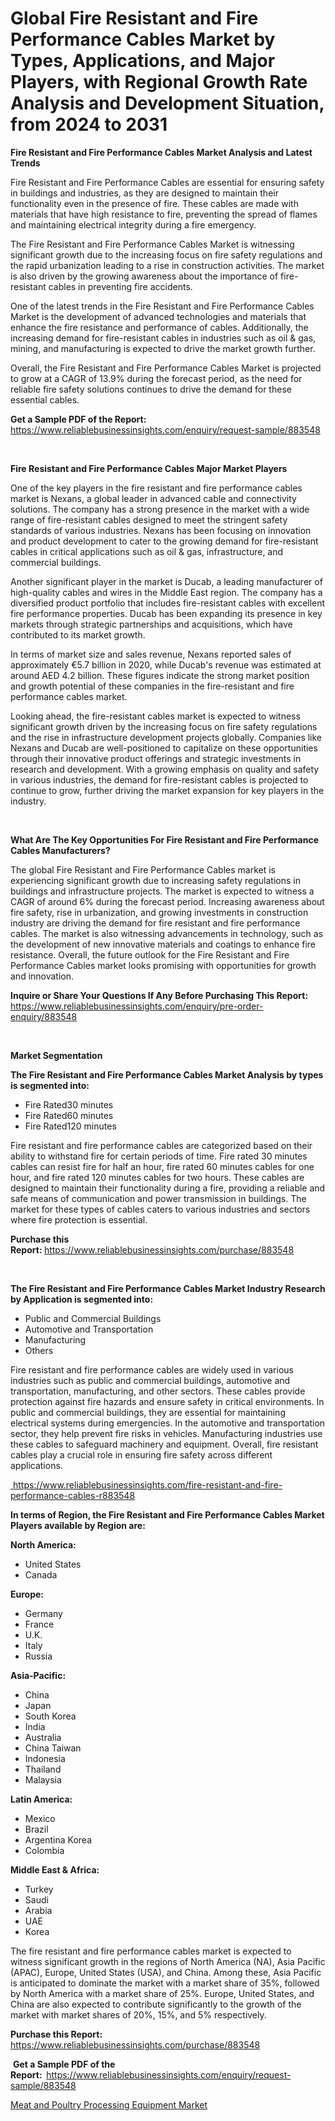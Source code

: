 <p><h1>Global Fire Resistant and Fire Performance Cables Market by Types, Applications, and Major Players, with Regional Growth Rate Analysis and Development Situation, from 2024 to 2031</h1></p><p><strong>Fire Resistant and Fire Performance Cables Market Analysis and Latest Trends</strong></p>
<p><p>Fire Resistant and Fire Performance Cables are essential for ensuring safety in buildings and industries, as they are designed to maintain their functionality even in the presence of fire. These cables are made with materials that have high resistance to fire, preventing the spread of flames and maintaining electrical integrity during a fire emergency.</p><p>The Fire Resistant and Fire Performance Cables Market is witnessing significant growth due to the increasing focus on fire safety regulations and the rapid urbanization leading to a rise in construction activities. The market is also driven by the growing awareness about the importance of fire-resistant cables in preventing fire accidents.</p><p>One of the latest trends in the Fire Resistant and Fire Performance Cables Market is the development of advanced technologies and materials that enhance the fire resistance and performance of cables. Additionally, the increasing demand for fire-resistant cables in industries such as oil & gas, mining, and manufacturing is expected to drive the market growth further.</p><p>Overall, the Fire Resistant and Fire Performance Cables Market is projected to grow at a CAGR of 13.9% during the forecast period, as the need for reliable fire safety solutions continues to drive the demand for these essential cables.</p></p>
<p><strong>Get a Sample PDF of the Report:&nbsp;</strong> <a href="https://www.reliablebusinessinsights.com/enquiry/request-sample/883548">https://www.reliablebusinessinsights.com/enquiry/request-sample/883548</a></p>
<p>&nbsp;</p>
<p><strong>Fire Resistant and Fire Performance Cables Major Market Players</strong></p>
<p><p>One of the key players in the fire resistant and fire performance cables market is Nexans, a global leader in advanced cable and connectivity solutions. The company has a strong presence in the market with a wide range of fire-resistant cables designed to meet the stringent safety standards of various industries. Nexans has been focusing on innovation and product development to cater to the growing demand for fire-resistant cables in critical applications such as oil & gas, infrastructure, and commercial buildings.</p><p>Another significant player in the market is Ducab, a leading manufacturer of high-quality cables and wires in the Middle East region. The company has a diversified product portfolio that includes fire-resistant cables with excellent fire performance properties. Ducab has been expanding its presence in key markets through strategic partnerships and acquisitions, which have contributed to its market growth.</p><p>In terms of market size and sales revenue, Nexans reported sales of approximately €5.7 billion in 2020, while Ducab's revenue was estimated at around AED 4.2 billion. These figures indicate the strong market position and growth potential of these companies in the fire-resistant and fire performance cables market.</p><p>Looking ahead, the fire-resistant cables market is expected to witness significant growth driven by the increasing focus on fire safety regulations and the rise in infrastructure development projects globally. Companies like Nexans and Ducab are well-positioned to capitalize on these opportunities through their innovative product offerings and strategic investments in research and development. With a growing emphasis on quality and safety in various industries, the demand for fire-resistant cables is projected to continue to grow, further driving the market expansion for key players in the industry.</p></p>
<p>&nbsp;</p>
<p><strong>What Are The Key Opportunities For Fire Resistant and Fire Performance Cables Manufacturers?</strong></p>
<p><p>The global Fire Resistant and Fire Performance Cables market is experiencing significant growth due to increasing safety regulations in buildings and infrastructure projects. The market is expected to witness a CAGR of around 6% during the forecast period. Increasing awareness about fire safety, rise in urbanization, and growing investments in construction industry are driving the demand for fire resistant and fire performance cables. The market is also witnessing advancements in technology, such as the development of new innovative materials and coatings to enhance fire resistance. Overall, the future outlook for the Fire Resistant and Fire Performance Cables market looks promising with opportunities for growth and innovation.</p></p>
<p><strong>Inquire or Share Your Questions If Any Before Purchasing This Report:</strong> <a href="https://www.reliablebusinessinsights.com/enquiry/pre-order-enquiry/883548">https://www.reliablebusinessinsights.com/enquiry/pre-order-enquiry/883548</a></p>
<p>&nbsp;</p>
<p><strong>Market Segmentation</strong></p>
<p><strong>The Fire Resistant and Fire Performance Cables Market Analysis by types is segmented into:</strong></p>
<p><ul><li>Fire Rated30 minutes</li><li>Fire Rated60 minutes</li><li>Fire Rated120 minutes</li></ul></p>
<p><p>Fire resistant and fire performance cables are categorized based on their ability to withstand fire for certain periods of time. Fire rated 30 minutes cables can resist fire for half an hour, fire rated 60 minutes cables for one hour, and fire rated 120 minutes cables for two hours. These cables are designed to maintain their functionality during a fire, providing a reliable and safe means of communication and power transmission in buildings. The market for these types of cables caters to various industries and sectors where fire protection is essential.</p></p>
<p><strong>Purchase this Report:&nbsp;</strong><a href="https://www.reliablebusinessinsights.com/purchase/883548">https://www.reliablebusinessinsights.com/purchase/883548</a></p>
<p>&nbsp;</p>
<p><strong>The Fire Resistant and Fire Performance Cables Market Industry Research by Application is segmented into:</strong></p>
<p><ul><li>Public and Commercial Buildings</li><li>Automotive and Transportation</li><li>Manufacturing</li><li>Others</li></ul></p>
<p><p>Fire resistant and fire performance cables are widely used in various industries such as public and commercial buildings, automotive and transportation, manufacturing, and other sectors. These cables provide protection against fire hazards and ensure safety in critical environments. In public and commercial buildings, they are essential for maintaining electrical systems during emergencies. In the automotive and transportation sector, they help prevent fire risks in vehicles. Manufacturing industries use these cables to safeguard machinery and equipment. Overall, fire resistant cables play a crucial role in ensuring fire safety across different applications.</p></p>
<p><a href="https://www.reliablebusinessinsights.com/fire-resistant-and-fire-performance-cables-r883548">&nbsp;https://www.reliablebusinessinsights.com/fire-resistant-and-fire-performance-cables-r883548</a></p>
<p><strong>In terms of Region, the Fire Resistant and Fire Performance Cables Market Players available by Region are:</strong></p>
<p>
    <p> <strong> North America: </strong>
        <ul>
            <li>United States</li>
            <li>Canada</li>
        </ul>
        </p> 
    <p> <strong> Europe: </strong>
        <ul>
            <li>Germany</li>
            <li>France</li>
            <li>U.K.</li>
            <li>Italy</li>
            <li>Russia</li>
        </ul>
        </p> 
    <p> <strong> Asia-Pacific: </strong>
        <ul>
            <li>China</li>
            <li>Japan</li>
            <li>South Korea</li>
            <li>India</li>
            <li>Australia</li>
            <li>China Taiwan</li>
            <li>Indonesia</li>
            <li>Thailand</li>
            <li>Malaysia</li>
        </ul>
        </p> 
    <p> <strong> Latin America: </strong>
        <ul>
            <li>Mexico</li>
            <li>Brazil</li>
            <li>Argentina Korea</li>
            <li>Colombia</li>
        </ul>
        </p> 
    <p> <strong> Middle East & Africa: </strong>
        <ul>
            <li>Turkey</li>
            <li>Saudi</li>
            <li>Arabia</li>
            <li>UAE</li>
            <li>Korea</li>
        </ul>
    </p>
    </p>
<p><p>The fire resistant and fire performance cables market is expected to witness significant growth in the regions of North America (NA), Asia Pacific (APAC), Europe, United States (USA), and China. Among these, Asia Pacific is anticipated to dominate the market with a market share of 35%, followed by North America with a market share of 25%. Europe, United States, and China are also expected to contribute significantly to the growth of the market with market shares of 20%, 15%, and 5% respectively.</p></p>
<p><strong>Purchase this Report: </strong><a href="https://www.reliablebusinessinsights.com/purchase/883548">https://www.reliablebusinessinsights.com/purchase/883548</a></p>
<p>&nbsp;<strong>Get a Sample PDF of the Report:&nbsp;&nbsp;</strong><a href="https://www.reliablebusinessinsights.com/enquiry/request-sample/883548">https://www.reliablebusinessinsights.com/enquiry/request-sample/883548</a></p>
<p><strong></strong></p>
<p><p><a href="https://view.publitas.com/reportprime-1/global-meat-and-poultry-processing-equipment-market-size-is-expected-to-experience-a-cagr-of-10-9-through-2024-2031-according-to-industry-projections/">Meat and Poultry Processing Equipment Market</a></p></p>